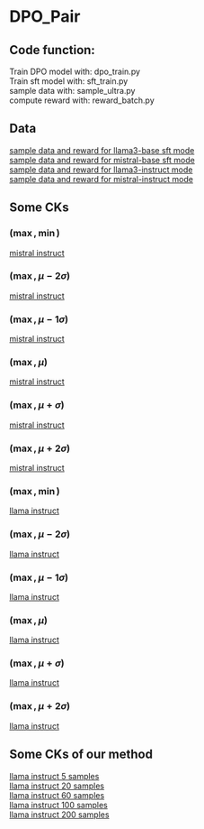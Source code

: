 # DPO_Pair
## Code function:
Train DPO model with: dpo_train.py  
Train sft model with: sft_train.py  
sample data with: sample_ultra.py  
compute reward with: reward_batch.py

## Data
[sample data and reward for llama3-base sft mode](https://huggingface.co/datasets/YaoYX/llama_sft_sample)   
[sample data and reward for mistral-base sft mode](https://huggingface.co/datasets/YaoYX/mistral_sft_sample)  
[sample data and reward for llama3-instruct mode](https://huggingface.co/datasets/YaoYX/llama_instruct_sample)  
[sample data and reward for mistral-instruct mode](https://huggingface.co/datasets/YaoYX/mistral_instruct_sample)  
## Some CKs

 ### ($\max, \min$)  
 [mistral instruct](https://huggingface.co/YaoYX/Mistral_instruct_chosen_mu_1000sigma_rejected_mu_-1000sigma)  

 ### ($\max, \mu-2\sigma$)  
 [mistral instruct](https://huggingface.co/YaoYX/Mistral_instruct_chosen_mu_1000sigma_rejected_mu_-2sigma)    


 ### ($\max, \mu-1\sigma$)  
 [mistral instruct](https://huggingface.co/YaoYX/Mistral_instruct_chosen_mu_1000sigma_rejected_mu_-sigma)    


 ### ($\max, \mu$)  
 [mistral instruct](https://huggingface.co/YaoYX/Mistral_instruct_chosen_mu_1000sigma_rejected_mu_0sigma)    

 ### ($\max, \mu+\sigma$)  
 [mistral instruct](https://huggingface.co/YaoYX/Mistral_instruct_chosen_mu_1000sigma_rejected_mu_1sigma)   

  ### ($\max, \mu+2\sigma$)  
 [mistral instruct](https://huggingface.co/YaoYX/Mistral_instruct_chosen_mu_1000sigma_rejected_mu_2sigma) 




 ### ($\max, \min$)  
 [llama instruct](https://huggingface.co/YaoYX/Llama_insruct_chosen_mu_1000sigma_rejected_mu_-1000sigma)  

 ### ($\max, \mu-2\sigma$)  
 [llama instruct](https://huggingface.co/YaoYX/Llama_insruct_chosen_mu_1000sigma_rejected_mu_-2sigma)    


 ### ($\max, \mu-1\sigma$)  
 [llama instruct](https://huggingface.co/YaoYX/Llama_insruct_chosen_mu_1000sigma_rejected_mu_-1sigma)    


 ### ($\max, \mu$)  
 [llama instruct](https://huggingface.co/YaoYX/Llama_insruct_chosen_mu_1000sigma_rejected_mu_0sigma)    

 ### ($\max, \mu+\sigma$)  
 [llama instruct](https://huggingface.co/YaoYX/Llama_insruct_chosen_mu_1000sigma_rejected_mu_1sigma)   

  ### ($\max, \mu+2\sigma$)  
 [llama instruct](https://huggingface.co/YaoYX/Llama_insruct_chosen_mu_1000sigma_rejected_mu_2sigma)

 ## Some CKs of our method
 [llama instruct 5 samples](https://huggingface.co/YaoYX/DPO_llama_instruct_5)  
 [llama instruct 20 samples](https://huggingface.co/YaoYX/DPO_llama_instruct_20)  
 [llama instruct 60 samples](https://huggingface.co/YaoYX/DPO_llama_instruct_60)  
 [llama instruct 100 samples](https://huggingface.co/YaoYX/DPO_llama_instruct_100)  
 [llama instruct 200 samples](https://huggingface.co/YaoYX/DPO_llama_instruct_200)  
